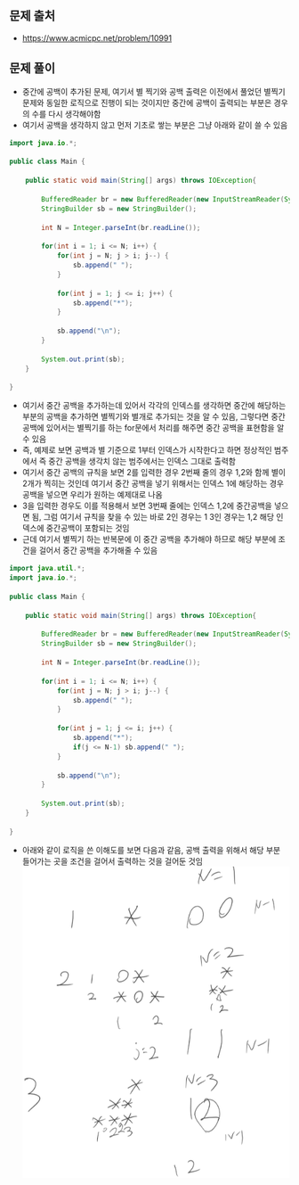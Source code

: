## 문제 출처
- https://www.acmicpc.net/problem/10991

## 문제 풀이
- 중간에 공백이 추가된 문제, 여기서 별 찍기와 공백 출력은 이전에서 풀었던 별찍기 문제와 동일한 로직으로 진행이 되는 것이지만 중간에 공백이 출력되는 부분은 경우의 수를 다시 생각해야함
- 여기서 공백을 생각하지 않고 먼저 기초로 쌓는 부분은 그냥 아래와 같이 쓸 수 있음
```java
import java.io.*;

public class Main {

    public static void main(String[] args) throws IOException{

        BufferedReader br = new BufferedReader(new InputStreamReader(System.in));
        StringBuilder sb = new StringBuilder();

        int N = Integer.parseInt(br.readLine());

        for(int i = 1; i <= N; i++) {
            for(int j = N; j > i; j--) {
                sb.append(" ");
            }

            for(int j = 1; j <= i; j++) {
                sb.append("*");
            }

            sb.append("\n");
        }

        System.out.print(sb);
    }

}
```

- 여기서 중간 공백을 추가하는데 있어서 각각의 인덱스를 생각하면 중간에 해당하는 부분의 공백을 추가하면 별찍기와 별개로 추가되는 것을 알 수 있음, 그렇다면 중간 공백에 있어서는 별찍기를 하는 for문에서 처리를 해주면 중간 공백을 표현함을 알 수 있음
- 즉, 예제로 보면 공백과 별 기준으로 1부터 인덱스가 시작한다고 하면 정상적인 범주에서 즉 중간 공백을 생각치 않는 범주에서는 인덱스 그대로 출력함
- 여기서 중간 공백의 규칙을 보면 2를 입력한 경우 2번째 줄의 경우 1,2와 함께 별이 2개가 찍히는 것인데 여기서 중간 공백을 넣기 위해서는 인덱스 1에 해당하는 경우 공백을 넣으면 우리가 원하는 예제대로 나옴
- 3을 입력한 경우도 이를 적용해서 보면 3번째 줄에는 인덱스 1,2에 중간공백을 넣으면 됨, 그럼 여기서 규칙을 찾을 수 있는 바로 2인 경우는 1 3인 경우는 1,2 해당 인덱스에 중간공백이 포함되는 것임
- 근데 여기서 별찍기 하는 반복문에 이 중간 공백을 추가해야 하므로 해당 부분에 조건을 걸어서 중간 공백을 추가해줄 수 있음
```java
import java.util.*;
import java.io.*;

public class Main {

    public static void main(String[] args) throws IOException{

        BufferedReader br = new BufferedReader(new InputStreamReader(System.in));
        StringBuilder sb = new StringBuilder();

        int N = Integer.parseInt(br.readLine());

        for(int i = 1; i <= N; i++) {
            for(int j = N; j > i; j--) {
                sb.append(" ");
            }

            for(int j = 1; j <= i; j++) {
                sb.append("*");
                if(j <= N-1) sb.append(" ");
            }

            sb.append("\n");
        }

        System.out.print(sb);
    }

}
```

- 아래와 같이 로직을 쓴 이해도를 보면 다음과 같음, 공백 출력을 위해서 해당 부분 들어가는 곳을 조건을 걸어서 출력하는 것을 걸어둔 것임
![one](/cheewr85/img/one.png)